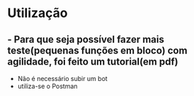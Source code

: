 # Utilização

## - Para que seja possível fazer mais teste(pequenas funções em bloco) com agilidade, foi feito um tutorial(em pdf)

- Não é necessário subir um bot
- utiliza-se o Postman
